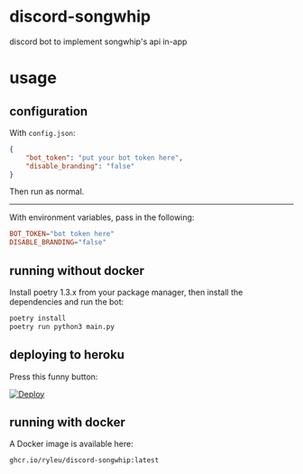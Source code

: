 # discord-songwhip

discord bot to implement songwhip's api in-app

# usage

## configuration

With `config.json`:

```json
{
    "bot_token": "put your bot token here",
    "disable_branding": "false"
}
```

Then run as normal.

---

With environment variables, pass in the following:

```toml
BOT_TOKEN="bot token here"
DISABLE_BRANDING="false"
```

## running without docker

Install poetry 1.3.x from your package manager, then install the dependencies and run the bot:

```sh
poetry install
poetry run python3 main.py
```

## deploying to heroku

Press this funny button:

[![Deploy](https://www.herokucdn.com/deploy/button.svg)](https://heroku.com/deploy?template=https://github.com/ryleu/discord-songwhip/tree/main)

## running with docker

A Docker image is available here:
```
ghcr.io/ryleu/discord-songwhip:latest
```
